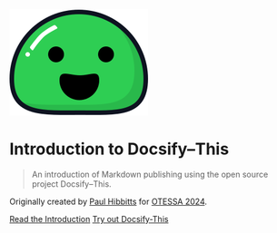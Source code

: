 ![Docsify Logo](https://raw.githubusercontent.com/docsifyjs/docsify/develop/docs/_media/icon.svg)

#  Introduction to Docsify&#8288;&#8211;&#8288;This

> An introduction of Markdown publishing using the open source project Docsify&#8288;&#8211;&#8288;This.

Originally created by [Paul Hibbitts](https://hibbittsdesign.org) for [OTESSA 2024](https://otessa.org/2024/).

[Read the Introduction](#an-introduction-to-docsify-this)
[Try out Docsify-This](https://docsify-this.net)
